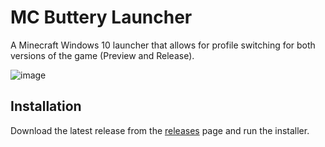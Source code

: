 # MC Buttery Launcher
A Minecraft Windows 10 launcher that allows for profile switching for both versions of the game (Preview and Release).

![image](https://user-images.githubusercontent.com/75375633/156490058-95978a63-ffab-4bbf-bad7-602b6da45dd9.png)

## Installation
Download the latest release from the [releases](https://github.com/MajestikButter/MC-Buttery-Launcher/releases) page and run the installer.
